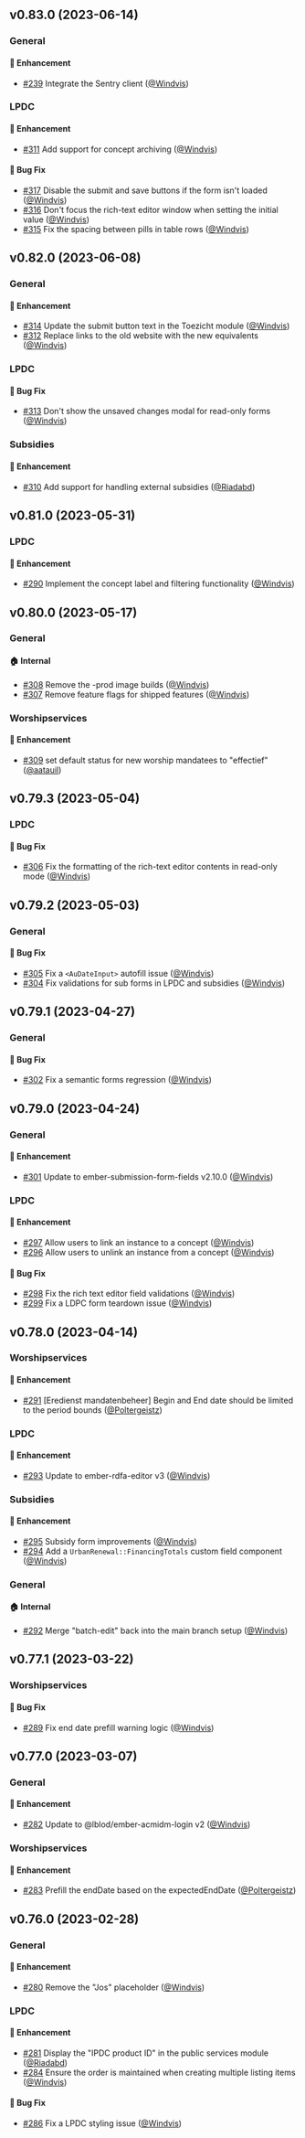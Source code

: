 ## v0.83.0 (2023-06-14)

### General
#### :rocket: Enhancement
* [#239](https://github.com/lblod/frontend-loket/pull/239) Integrate the Sentry client ([@Windvis](https://github.com/Windvis))

### LPDC
#### :rocket: Enhancement
* [#311](https://github.com/lblod/frontend-loket/pull/311) Add support for concept archiving ([@Windvis](https://github.com/Windvis))

#### :bug: Bug Fix
* [#317](https://github.com/lblod/frontend-loket/pull/317) Disable the submit and save buttons if the form isn't loaded ([@Windvis](https://github.com/Windvis))
* [#316](https://github.com/lblod/frontend-loket/pull/316) Don't focus the rich-text editor window when setting the initial value ([@Windvis](https://github.com/Windvis))
* [#315](https://github.com/lblod/frontend-loket/pull/315) Fix the spacing between pills in table rows ([@Windvis](https://github.com/Windvis))

## v0.82.0 (2023-06-08)

### General
#### :rocket: Enhancement
* [#314](https://github.com/lblod/frontend-loket/pull/314) Update the submit button text in the Toezicht module ([@Windvis](https://github.com/Windvis))
* [#312](https://github.com/lblod/frontend-loket/pull/312) Replace links to the old website with the new equivalents ([@Windvis](https://github.com/Windvis))

### LPDC
#### :bug: Bug Fix
* [#313](https://github.com/lblod/frontend-loket/pull/313) Don't show the unsaved changes modal for read-only forms ([@Windvis](https://github.com/Windvis))

### Subsidies 
#### :rocket: Enhancement
* [#310](https://github.com/lblod/frontend-loket/pull/310) Add support for handling external subsidies ([@Riadabd](https://github.com/Riadabd))

## v0.81.0 (2023-05-31)

### LPDC
#### :rocket: Enhancement
* [#290](https://github.com/lblod/frontend-loket/pull/290) Implement the concept label and filtering functionality ([@Windvis](https://github.com/Windvis))


## v0.80.0 (2023-05-17)

### General
#### :house: Internal
* [#308](https://github.com/lblod/frontend-loket/pull/308) Remove the -prod image builds ([@Windvis](https://github.com/Windvis))
* [#307](https://github.com/lblod/frontend-loket/pull/307) Remove feature flags for shipped features ([@Windvis](https://github.com/Windvis))

### Worshipservices
#### :rocket: Enhancement
* [#309](https://github.com/lblod/frontend-loket/pull/309) set default status for new worship mandatees to "effectief" ([@aatauil](https://github.com/aatauil))


## v0.79.3 (2023-05-04)

### LPDC
#### :bug: Bug Fix
* [#306](https://github.com/lblod/frontend-loket/pull/306) Fix the formatting of the rich-text editor contents in read-only mode ([@Windvis](https://github.com/Windvis))


## v0.79.2 (2023-05-03)

### General
#### :bug: Bug Fix
* [#305](https://github.com/lblod/frontend-loket/pull/305) Fix a `<AuDateInput>` autofill issue ([@Windvis](https://github.com/Windvis))
* [#304](https://github.com/lblod/frontend-loket/pull/304) Fix validations for sub forms in LPDC and subsidies ([@Windvis](https://github.com/Windvis))


## v0.79.1 (2023-04-27)

### General
#### :bug: Bug Fix
* [#302](https://github.com/lblod/frontend-loket/pull/302) Fix a semantic forms regression ([@Windvis](https://github.com/Windvis))


## v0.79.0 (2023-04-24)

### General
#### :rocket: Enhancement
* [#301](https://github.com/lblod/frontend-loket/pull/301) Update to ember-submission-form-fields v2.10.0 ([@Windvis](https://github.com/Windvis))

### LPDC
#### :rocket: Enhancement
* [#297](https://github.com/lblod/frontend-loket/pull/297) Allow users to link an instance to a concept ([@Windvis](https://github.com/Windvis))
* [#296](https://github.com/lblod/frontend-loket/pull/296) Allow users to unlink an instance from a concept ([@Windvis](https://github.com/Windvis))

#### :bug: Bug Fix
* [#298](https://github.com/lblod/frontend-loket/pull/298) Fix the rich text editor field validations ([@Windvis](https://github.com/Windvis))
* [#299](https://github.com/lblod/frontend-loket/pull/299) Fix a LDPC form teardown issue ([@Windvis](https://github.com/Windvis))


## v0.78.0 (2023-04-14)

### Worshipservices 
#### :rocket: Enhancement
* [#291](https://github.com/lblod/frontend-loket/pull/291) [Eredienst mandatenbeheer] Begin and End date should be limited to the period bounds ([@Poltergeistz](https://github.com/Poltergeistz))

### LPDC 
#### :rocket: Enhancement
* [#293](https://github.com/lblod/frontend-loket/pull/293) Update to ember-rdfa-editor v3 ([@Windvis](https://github.com/Windvis))

### Subsidies 
#### :rocket: Enhancement
* [#295](https://github.com/lblod/frontend-loket/pull/295) Subsidy form improvements ([@Windvis](https://github.com/Windvis))
* [#294](https://github.com/lblod/frontend-loket/pull/294) Add a `UrbanRenewal::FinancingTotals` custom field component ([@Windvis](https://github.com/Windvis))

### General 
#### :house: Internal
* [#292](https://github.com/lblod/frontend-loket/pull/292) Merge "batch-edit" back into the main branch setup ([@Windvis](https://github.com/Windvis))


## v0.77.1 (2023-03-22)

### Worshipservices 
#### :bug: Bug Fix
* [#289](https://github.com/lblod/frontend-loket/pull/289) Fix end date prefill warning logic ([@Windvis](https://github.com/Windvis))

## v0.77.0 (2023-03-07)

### General 
#### :rocket: Enhancement
* [#282](https://github.com/lblod/frontend-loket/pull/282) Update to @lblod/ember-acmidm-login v2 ([@Windvis](https://github.com/Windvis))

### Worshipservices 
#### :rocket: Enhancement
* [#283](https://github.com/lblod/frontend-loket/pull/283) Prefill the endDate based on the expectedEndDate ([@Poltergeistz](https://github.com/Poltergeistz))


## v0.76.0 (2023-02-28)

### General 
#### :rocket: Enhancement
* [#280](https://github.com/lblod/frontend-loket/pull/280) Remove the "Jos" placeholder ([@Windvis](https://github.com/Windvis))

### LPDC 
#### :rocket: Enhancement
* [#281](https://github.com/lblod/frontend-loket/pull/281) Display the "IPDC product ID" in the public services module ([@Riadabd](https://github.com/Riadabd))
* [#284](https://github.com/lblod/frontend-loket/pull/284) Ensure the order is maintained when creating multiple listing items ([@Windvis](https://github.com/Windvis))

#### :bug: Bug Fix
* [#286](https://github.com/lblod/frontend-loket/pull/286) Fix a LPDC styling issue ([@Windvis](https://github.com/Windvis))
